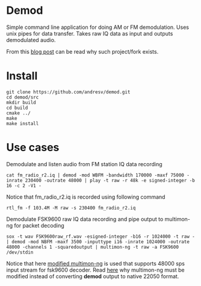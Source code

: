 # Demod

Simple command line application for doing AM or FM demodulation. Uses unix pipes for data transfer. Takes raw IQ data as input and outputs demodulated audio.

From this [blog post](http://andres.svbtle.com/pipe-sdr-iq-data-through-fm-demodulator-for-fsk9600-ax25-reception) can be read why such project/fork exists.

# Install

    git clone https://github.com/andresv/demod.git
    cd demod/src
    mkdir build
    cd build
    cmake ../
    make
    make install

# Use cases
Demodulate and listen audio from FM station IQ data recording

    cat fm_radio_r2.iq | demod -mod WBFM -bandwidth 170000 -maxf 75000 -inrate 230400 -outrate 48000 | play -t raw -r 48k -e signed-integer -b 16 -c 2 -V1 -
    
Notice that fm_radio_r2.iq is recorded using following command

    rtl_fm -f 103.4M -M raw -s 230400 fm_radio_r2.iq

Demodulate FSK9600 raw IQ data recording and pipe output to multimon-ng for packet decoding

    sox -t wav FSK9600raw_rf.wav -esigned-integer -b16 -r 1024000 -t raw - | demod -mod NBFM -maxf 3500 -inputtype i16 -inrate 1024000 -outrate 48000 -channels 1 -squaredoutput | multimon-ng -t raw -a FSK9600 /dev/stdin
    
Notice that here [modified multimon-ng](https://github.com/cubehub/multimon-ng) is used that supports 48000 sps input stream for fsk9600 decoder. Read [here](http://andres.svbtle.com/pipe-sdr-iq-data-through-fm-demodulator-for-fsk9600-ax25-reception) why multimon-ng must be modified instead of converting **demod** output to native 22050 format.
